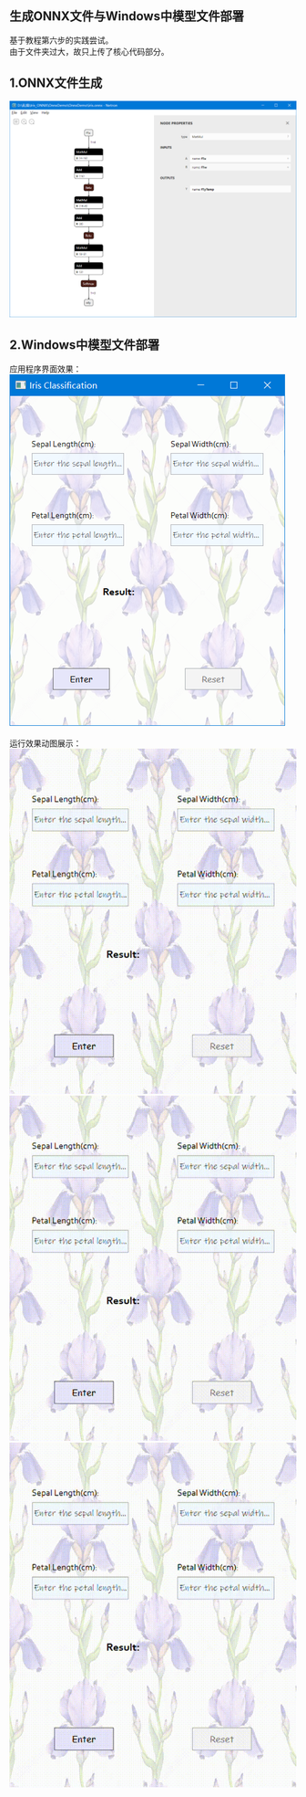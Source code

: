 ## 生成ONNX文件与Windows中模型文件部署</br>
基于教程第六步的实践尝试。</br>
由于文件夹过大，故只上传了核心代码部分。</br>
## 1.ONNX文件生成</br>
![avatar](https://github.com/seeeagull/MS_ai_edu_homework/blob/main/Iris_ONNX/onnxmodel.png)</br>
## 2.Windows中模型文件部署</br>
应用程序界面效果：</br>
![avatar](https://github.com/seeeagull/MS_ai_edu_homework/blob/main/Iris_ONNX/application.png)</br></br>
运行效果动图展示：</br>
![avatar](https://github.com/seeeagull/MS_ai_edu_homework/blob/main/Iris_ONNX/Iris%20Classification%202021-02-10%2019-59-37.gif)</br>
![avatar](https://github.com/seeeagull/MS_ai_edu_homework/blob/main/Iris_ONNX/Iris%20Classification%202021-02-10%2020-02-01.gif)</br>
![avatar](https://github.com/seeeagull/MS_ai_edu_homework/blob/main/Iris_ONNX/Iris%20Classification%202021-02-10%2020-03-15.gif)</br>
